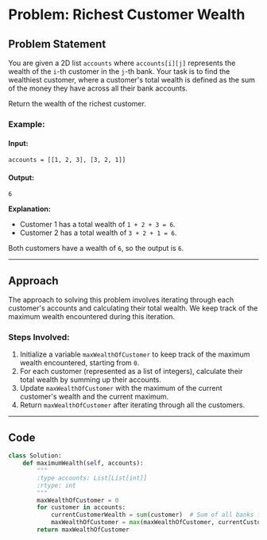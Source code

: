 # Problem: Richest Customer Wealth

## Problem Statement

You are given a 2D list `accounts` where `accounts[i][j]` represents the wealth of the `i`-th customer in the `j`-th bank. Your task is to find the wealthiest customer, where a customer's total wealth is defined as the sum of the money they have across all their bank accounts.

Return the wealth of the richest customer.

### Example:

#### Input:

```
accounts = [[1, 2, 3], [3, 2, 1]]

```

#### Output:

```
6
```

**Explanation:**

- Customer 1 has a total wealth of `1 + 2 + 3 = 6`.
- Customer 2 has a total wealth of `3 + 2 + 1 = 6`.

Both customers have a wealth of `6`, so the output is `6`.

---

## Approach

The approach to solving this problem involves iterating through each customer's accounts and calculating their total wealth. We keep track of the maximum wealth encountered during this iteration.

### Steps Involved:

1. Initialize a variable `maxWealthOfCustomer` to keep track of the maximum wealth encountered, starting from `0`.
2. For each customer (represented as a list of integers), calculate their total wealth by summing up their accounts.
3. Update `maxWealthOfCustomer` with the maximum of the current customer's wealth and the current maximum.
4. Return `maxWealthOfCustomer` after iterating through all the customers.

---

## Code

```python
class Solution:
    def maximumWealth(self, accounts):
        """
        :type accounts: List[List[int]]
        :rtype: int
        """
        maxWealthOfCustomer = 0
        for customer in accounts:
            currentCustomerWealth = sum(customer)  # Sum of all banks for current customer
            maxWealthOfCustomer = max(maxWealthOfCustomer, currentCustomerWealth)
        return maxWealthOfCustomer
```
